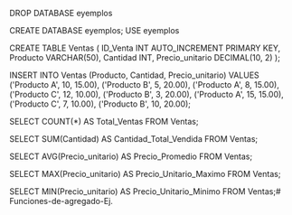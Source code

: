 DROP DATABASE eyemplos

CREATE DATABASE eyemplos;
USE eyemplos

CREATE TABLE Ventas (
    ID_Venta INT AUTO_INCREMENT PRIMARY KEY,
    Producto VARCHAR(50),
    Cantidad INT,
    Precio_unitario DECIMAL(10, 2)
);


INSERT INTO Ventas (Producto, Cantidad, Precio_unitario) VALUES
('Producto A', 10, 15.00),
('Producto B', 5, 20.00),
('Producto A', 8, 15.00),
('Producto C', 12, 10.00),
('Producto B', 3, 20.00),
('Producto A', 15, 15.00),
('Producto C', 7, 10.00),
('Producto B', 10, 20.00);

SELECT COUNT(*) AS Total_Ventas FROM Ventas;

SELECT SUM(Cantidad) AS Cantidad_Total_Vendida FROM Ventas;

SELECT AVG(Precio_unitario) AS Precio_Promedio FROM Ventas;

SELECT MAX(Precio_unitario) AS Precio_Unitario_Maximo FROM Ventas;

SELECT MIN(Precio_unitario) AS Precio_Unitario_Minimo FROM Ventas;# Funciones-de-agregado-Ej.
